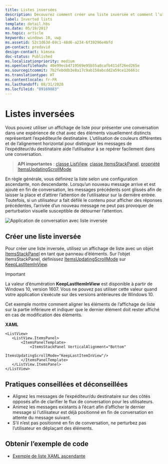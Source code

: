 ```yaml
---
title: Listes inversées
description: Découvrez comment créer une liste inversée et comment l’utiliser pour ajouter de nouveaux éléments au bas d’un contrôle ListView dans une application de plateforme Windows universelle (UWP).
label: Inverted lists
template: detail.hbs
ms.date: 05/19/2017
ms.topic: article
keywords: windows 10, uwp
ms.assetid: 52c1d63d-69c1-48d6-a234-6f39296e4bfd
pm-contact: predavid
design-contact: kimsea
doc-status: Published
ms.localizationpriority: medium
ms.openlocfilehash: 40e99ecb4719569e95b55a8cafb411df26ed265e
ms.sourcegitcommit: 7b2febddb3e8a17c9ab158abcdd2a59ce126661c
ms.translationtype: HT
ms.contentlocale: fr-FR
ms.lasthandoff: 08/31/2020
ms.locfileid: "89169883"
---
```

# <a name="inverted-lists"></a>Listes inversées

 

Vous pouvez utiliser un affichage de liste pour présenter une conversation dans une expérience de chat avec des éléments visuellement distincts représentant l’expéditeur/le destinataire.  L’utilisation de couleurs différentes et de l’alignement horizontal pour distinguer les messages de l’expéditeur/du destinataire aide l’utilisateur à se repérer facilement dans une conversation.

> **API importantes** :  [classe ListView](/uwp/api/windows.ui.xaml.controls.listview), [classe ItemsStackPanel](/uwp/api/windows.ui.xaml.controls.itemsstackpanel), [propriété ItemsUpdatingScrollMode](/uwp/api/windows.ui.xaml.controls.itemsstackpanel.itemsupdatingscrollmode)
 
En règle générale, vous définirez la liste selon une configuration ascendante, non descendante.  Lorsqu’un nouveau message arrive et est ajouté en fin de conversation, les messages précédents sont glissés afin de laisser la place et d’attirer l’attention de l’utilisateur sur la dernière entrée.  Toutefois, si un utilisateur a fait défilé le contenu pour afficher des réponses précédentes, l’arrivée d’un nouveau message ne peut pas provoquer de perturbation visuelle susceptible de détourner l’attention.

![Application de conversation avec liste inversée](images/listview-inverted.png)

## <a name="create-an-inverted-list"></a>Créer une liste inversée

Pour créer une liste inversée, utilisez un affichage de liste avec un objet [ItemsStackPanel](/uwp/api/windows.ui.xaml.controls.itemsstackpanel) en tant que panneau d’éléments. Sur l’objet ItemsStackPanel, définissez [ItemsUpdatingScrollMode](/uwp/api/windows.ui.xaml.controls.itemsstackpanel.itemsupdatingscrollmode) sur [KeepLastItemInView](/uwp/api/windows.ui.xaml.controls.itemsupdatingscrollmode).

> [!IMPORTANT]
> La valeur d’énumération **KeepLastItemInView** est disponible à partir de Windows 10, version 1607. Vous ne pouvez pas utiliser cette valeur quand votre application s’exécute sur des versions antérieures de Windows 10.

Cet exemple montre comment aligner les éléments de l’affichage de liste sur la partie inférieure et indiquer que le dernier élément doit rester affiché en cas de modification des éléments.
 
 **XAML**
 ```xaml
<ListView>
    <ListView.ItemsPanel>
        <ItemsPanelTemplate>
            <ItemsStackPanel VerticalAlignment="Bottom"
                             ItemsUpdatingScrollMode="KeepLastItemInView"/>
        </ItemsPanelTemplate>
    </ListView.ItemsPanel>
</ListView>
```

## <a name="dos-and-donts"></a>Pratiques conseillées et déconseillées

- Alignez les messages de l’expéditeur/du destinataire sur des côtés opposés afin de clarifier le flux de conversation pour les utilisateurs.
- Animez les messages existants à l’écart afin d’afficher le dernier message si l’utilisateur est déjà positionné en fin de conversation en attente du message suivant.
- S’il n’est pas positionné en fin de conversation, ne perturbez pas l’utilisateur en déplaçant des éléments.

## <a name="get-the-sample-code"></a>Obtenir l’exemple de code

- [Exemple de liste XAML ascendante](https://github.com/Microsoft/Windows-universal-samples/tree/master/Samples/XamlBottomUpList)